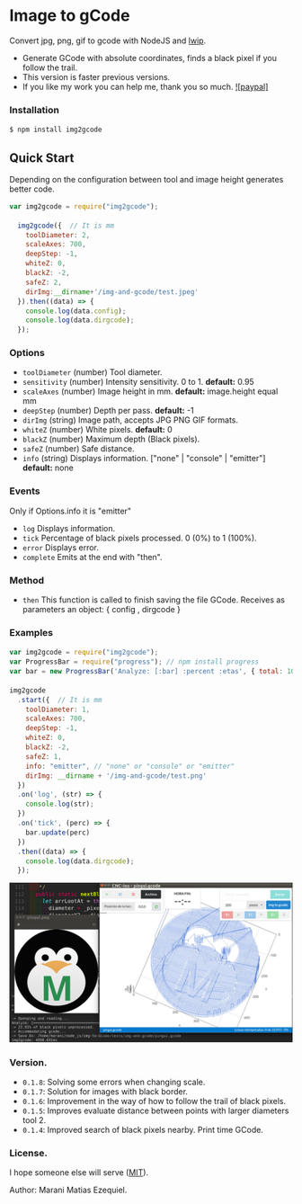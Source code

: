 # Image to gCode
Convert jpg, png, gif to gcode  with NodeJS and [lwip](https://www.npmjs.com/package/lwip#installation).

- Generate GCode with absolute coordinates, finds a black pixel if you follow the trail.
- This version is faster previous versions.
- If you like my work you can help me, thank you so much. [![paypal]](https://www.paypal.com/cgi-bin/webscr?cmd=_s-xclick&hosted_button_id=273U85DLFL3F6)

### Installation
```bash
$ npm install img2gcode
```

## Quick Start
Depending on the configuration between tool and image height generates better code.

```Javascript
var img2gcode = require("img2gcode");

  img2gcode({  // It is mm
    toolDiameter: 2,
    scaleAxes: 700,
    deepStep: -1,
    whiteZ: 0,
    blackZ: -2,
    safeZ: 2,
    dirImg:__dirname+'/img-and-gcode/test.jpeg'
  }).then((data) => {
    console.log(data.config);
    console.log(data.dirgcode);
  });
```

### Options
- `toolDiameter` (number) Tool diameter.
- `sensitivity` (number) Intensity sensitivity. 0 to 1. **default:** 0.95
- `scaleAxes` (number)  Image height in mm. **default:** image.height equal mm
- `deepStep` (number) Depth per pass. **default:** -1
- `dirImg` (string) Image path, accepts JPG PNG GIF formats.
- `whiteZ` (number) White pixels. **default:** 0
- `blackZ` (number) Maximum depth (Black pixels).
- `safeZ` (number) Safe distance.
- `info` (string) Displays information. ["none" | "console" | "emitter"] **default:** none

### Events
  Only if Options.info it is "emitter"
- `log` Displays information.
- `tick` Percentage of black pixels processed. 0 (0%) to 1 (100%).
- `error` Displays error.
- `complete` Emits at the end with "then".

### Method
- `then`
  This function is called to finish saving the file GCode.
  Receives as parameters an object: { config , dirgcode }

### Examples

```Javascript
var img2gcode = require("img2gcode");
var ProgressBar = require("progress"); // npm install progress
var bar = new ProgressBar('Analyze: [:bar] :percent :etas', { total: 100 });

img2gcode
  .start({  // It is mm
    toolDiameter: 1,
    scaleAxes: 700,
    deepStep: -1,
    whiteZ: 0,
    blackZ: -2,
    safeZ: 1,
    info: "emitter", // "none" or "console" or "emitter"
    dirImg: __dirname + '/img-and-gcode/test.png'
  })
  .on('log', (str) => {
    console.log(str);
  })
  .on('tick', (perc) => {
    bar.update(perc)
  })
  .then((data) => {
    console.log(data.dirgcode);
  });
```

![img2gcode with CNC-ino](https://github.com/MaraniMatias/img2gcode/blob/master/ej-img2gcode.jpeg)

### Version.
- `0.1.8`: Solving some errors when changing scale.
- `0.1.7`: Solution for images with black border.
- `0.1.6`: Improvement in the way of how to follow the trail of black pixels.
- `0.1.5`: Improves evaluate distance between points with larger diameters tool 2.
- `0.1.4`: Improved search of black pixels nearby. Print time GCode.

### License.
I hope someone else will serve ([MIT](http://opensource.org/licenses/mit-license.php)).

Author: Marani Matias Ezequiel.